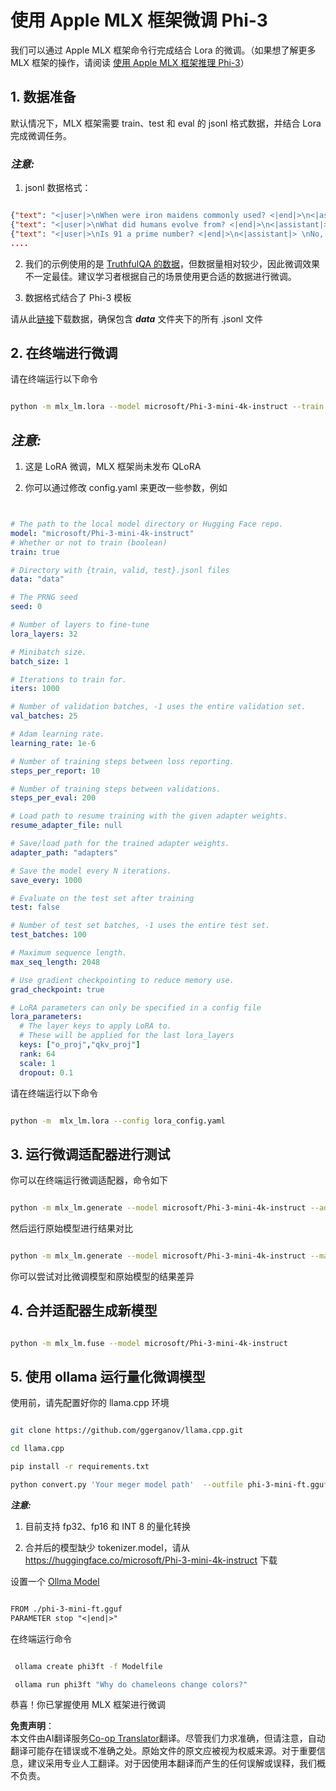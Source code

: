 <!--
CO_OP_TRANSLATOR_METADATA:
{
  "original_hash": "2b94610e2f6fe648e01fa23626f0dd03",
  "translation_date": "2025-05-07T13:26:39+00:00",
  "source_file": "md/03.FineTuning/FineTuning_MLX.md",
  "language_code": "zh"
}
-->
# **使用 Apple MLX 框架微调 Phi-3**

我们可以通过 Apple MLX 框架命令行完成结合 Lora 的微调。（如果想了解更多 MLX 框架的操作，请阅读 [使用 Apple MLX 框架推理 Phi-3](../03.FineTuning/03.Inference/MLX_Inference.md)）


## **1. 数据准备**

默认情况下，MLX 框架需要 train、test 和 eval 的 jsonl 格式数据，并结合 Lora 完成微调任务。


### ***注意:***

1. jsonl 数据格式：


```json

{"text": "<|user|>\nWhen were iron maidens commonly used? <|end|>\n<|assistant|> \nIron maidens were never commonly used <|end|>"}
{"text": "<|user|>\nWhat did humans evolve from? <|end|>\n<|assistant|> \nHumans and apes evolved from a common ancestor <|end|>"}
{"text": "<|user|>\nIs 91 a prime number? <|end|>\n<|assistant|> \nNo, 91 is not a prime number <|end|>"}
....

```

2. 我们的示例使用的是 [TruthfulQA 的数据](https://github.com/sylinrl/TruthfulQA/blob/main/TruthfulQA.csv)，但数据量相对较少，因此微调效果不一定最佳。建议学习者根据自己的场景使用更合适的数据进行微调。

3. 数据格式结合了 Phi-3 模板

请从此[链接](../../../../code/04.Finetuning/mlx)下载数据，确保包含 ***data*** 文件夹下的所有 .jsonl 文件


## **2. 在终端进行微调**

请在终端运行以下命令


```bash

python -m mlx_lm.lora --model microsoft/Phi-3-mini-4k-instruct --train --data ./data --iters 1000 

```


## ***注意:***

1. 这是 LoRA 微调，MLX 框架尚未发布 QLoRA

2. 你可以通过修改 config.yaml 来更改一些参数，例如


```yaml


# The path to the local model directory or Hugging Face repo.
model: "microsoft/Phi-3-mini-4k-instruct"
# Whether or not to train (boolean)
train: true

# Directory with {train, valid, test}.jsonl files
data: "data"

# The PRNG seed
seed: 0

# Number of layers to fine-tune
lora_layers: 32

# Minibatch size.
batch_size: 1

# Iterations to train for.
iters: 1000

# Number of validation batches, -1 uses the entire validation set.
val_batches: 25

# Adam learning rate.
learning_rate: 1e-6

# Number of training steps between loss reporting.
steps_per_report: 10

# Number of training steps between validations.
steps_per_eval: 200

# Load path to resume training with the given adapter weights.
resume_adapter_file: null

# Save/load path for the trained adapter weights.
adapter_path: "adapters"

# Save the model every N iterations.
save_every: 1000

# Evaluate on the test set after training
test: false

# Number of test set batches, -1 uses the entire test set.
test_batches: 100

# Maximum sequence length.
max_seq_length: 2048

# Use gradient checkpointing to reduce memory use.
grad_checkpoint: true

# LoRA parameters can only be specified in a config file
lora_parameters:
  # The layer keys to apply LoRA to.
  # These will be applied for the last lora_layers
  keys: ["o_proj","qkv_proj"]
  rank: 64
  scale: 1
  dropout: 0.1


```

请在终端运行以下命令


```bash

python -m  mlx_lm.lora --config lora_config.yaml

```


## **3. 运行微调适配器进行测试**

你可以在终端运行微调适配器，命令如下


```bash

python -m mlx_lm.generate --model microsoft/Phi-3-mini-4k-instruct --adapter-path ./adapters --max-token 2048 --prompt "Why do chameleons change colors? " --eos-token "<|end|>"    

```

然后运行原始模型进行结果对比


```bash

python -m mlx_lm.generate --model microsoft/Phi-3-mini-4k-instruct --max-token 2048 --prompt "Why do chameleons change colors? " --eos-token "<|end|>"    

```

你可以尝试对比微调模型和原始模型的结果差异


## **4. 合并适配器生成新模型**


```bash

python -m mlx_lm.fuse --model microsoft/Phi-3-mini-4k-instruct

```

## **5. 使用 ollama 运行量化微调模型**

使用前，请先配置好你的 llama.cpp 环境


```bash

git clone https://github.com/ggerganov/llama.cpp.git

cd llama.cpp

pip install -r requirements.txt

python convert.py 'Your meger model path'  --outfile phi-3-mini-ft.gguf --outtype f16 

```

***注意:*** 

1. 目前支持 fp32、fp16 和 INT 8 的量化转换

2. 合并后的模型缺少 tokenizer.model，请从 https://huggingface.co/microsoft/Phi-3-mini-4k-instruct 下载

设置一个 [Ollma Model](https://ollama.com/)


```txt

FROM ./phi-3-mini-ft.gguf
PARAMETER stop "<|end|>"

```

在终端运行命令


```bash

 ollama create phi3ft -f Modelfile 

 ollama run phi3ft "Why do chameleons change colors?" 

```

恭喜！你已掌握使用 MLX 框架进行微调

**免责声明**：  
本文件由AI翻译服务[Co-op Translator](https://github.com/Azure/co-op-translator)翻译。尽管我们力求准确，但请注意，自动翻译可能存在错误或不准确之处。原始文件的原文应被视为权威来源。对于重要信息，建议采用专业人工翻译。对于因使用本翻译而产生的任何误解或误释，我们概不负责。